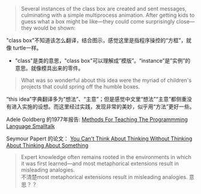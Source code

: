 ﻿> Several instances of the class box are created and sent messages, culminating with a simple multiprocess animation.
> After getting kids to guess what a box might be like—they could come surprisingly close—they would be shown:

 "class box"不知道该怎么翻译，结合图示，感觉这里是指程序操控的“方框”，就像 turtle一样。 

- "class"是类的意思，"class box"可以理解成”模版”。“instance”是”实例”的意思。就像模具出来的零件。
   
> What was so wonderful about this idea were the myriad of children's projects that could spring off the humble boxes.  

“this idea”字典翻译多为“想法”、“主意”；但是感觉中文里“想法”“主意”都侧重没有进入实施的设想。而这里经过实践，发现非常的美妙，似乎用“方法”更好一些。

Adele Goldberg 的1977年报告: 
[Methods For Teaching The Programmming Language Smalltalk](SSL-77-2_Teaching_Smalltalk.pdf)

Seymour Papert 的论文：
[You Can't Think About Thinking Without Thinking About Thinking About Something](papert-thinkingaboutthinking.pdf)

> Expert knowledge often remains rooted in the environments in which it was first learned—and most metaphorical extensions result in misleading analogies.   
  不清楚most metaphorical extensions result in misleading analogies. 意思？？


